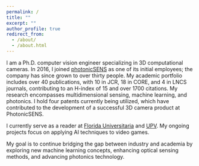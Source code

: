 ```yaml
---
permalink: /
title: ""
excerpt: ""
author_profile: true
redirect_from: 
  - /about/
  - /about.html
---
```


I am a Ph.D. computer vision engineer specializing in 3D computational cameras. In 2016, I joined [photonicSENS](https://photonicsens.com/) as one of its initial employees; the company has since grown to over thirty people.
My academic portfolio includes over 40 publications, with 10 in JCR, 18 in CORE, and 4 in LNCS journals, contributing to an H-index of 15 and over 1700 citations. My research encompasses multidimensional sensing, machine learning, and photonics. I hold four patents currently being utilized, which have contributed to the development of a successful 3D camera product at PhotonicSENS.

I currently serve as a reader at [Florida Universitaria](https://www.floridauniversitaria.es/) and [UPV](https://www.upv.es/). My ongoing projects focus on applying AI techniques to video games.

My goal is to continue bridging the gap between industry and academia by exploring new machine learning concepts, enhancing optical sensing methods, and advancing photonics technology.